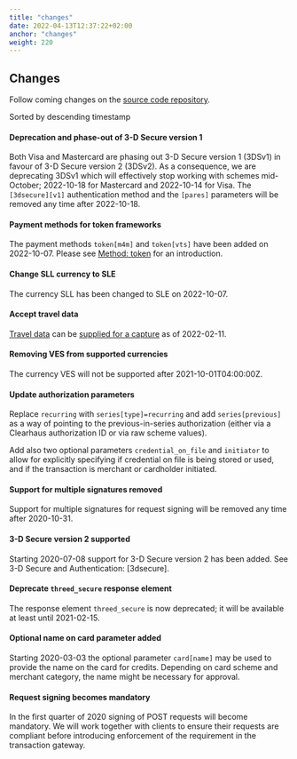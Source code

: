 ```yaml
---
title: "changes"
date: 2022-04-13T12:37:22+02:00
anchor: "changes"
weight: 220
---
```

## Changes

Follow coming changes on the [source code repository](https://github.com/clearhaus/gateway-api-docs).

Sorted by descending timestamp

#### Deprecation and phase-out of 3-D Secure version 1
Both Visa and Mastercard are phasing out 3-D Secure version 1 (3DSv1) in favour
of 3-D Secure version 2 (3DSv2). As a consequence, we are deprecating 3DSv1
which will effectively stop working with schemes mid-October; 2022-10-18 for
Mastercard and 2022-10-14 for Visa. The `[3dsecure][v1]` authentication method
and the `[pares]` parameters will be removed any time after 2022-10-18.

#### Payment methods for token frameworks
The payment methods `token[m4m]` and `token[vts]` have been added on 2022-10-07.
Please see [Method: token](#method-token) for an introduction.

#### Change SLL currency to SLE
The currency SLL has been changed to SLE on 2022-10-07.

#### Accept travel data
[Travel data](#travel-data) can be [supplied for a capture](#captures) as of 2022-02-11.


#### Removing VES from supported currencies
The currency VES will not be supported after 2021-10-01T04:00:00Z.


#### Update authorization parameters
Replace `recurring` with `series[type]=recurring` and add `series[previous]` as a way of pointing to the previous-in-series authorization (either via a Clearhaus authorization ID or via raw scheme values).

Add also two optional parameters `credential_on_file` and `initiator` to allow for explicitly specifying if credential on file is being stored or used, and if the transaction is merchant or cardholder initiated.


#### Support for multiple signatures removed
Support for multiple signatures for request signing will be removed any time after 2020-10-31.

#### 3-D Secure version 2 supported
Starting 2020-07-08 support for 3-D Secure version 2 has been added. See 3-D Secure and Authentication: [3dsecure].


#### Deprecate `threed_secure` response element
The response element `threed_secure` is now deprecated; it will be available at least until 2021-02-15.

#### Optional name on card parameter added

Starting 2020-03-03 the optional parameter `card[name]` may be used to provide the name on the card for credits. Depending on card scheme and merchant category, the name might be necessary for approval.

#### Request signing becomes mandatory
In the first quarter of 2020 signing of POST requests will become mandatory. We will work together with clients to ensure their requests are compliant before introducing enforcement of the requirement in the transaction gateway.
